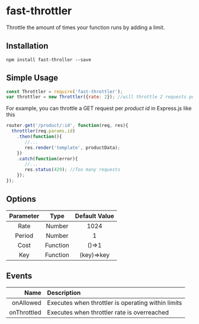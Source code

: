 # fast-throttler

Throttle the amount of times your function runs by adding a limit.

## Installation

` npm install fast-throller --save `

## Simple Usage
```javascript 
const Throttler = require('fast-throttler'); 
var throttler = new Throttler({rate: 2}); //will throttle 2 requests per second 
```

For example, you can throttle a GET request per _product id_ in Express.js like this 

```javascript 
router.get('/product/:id', function(req, res){
  throttler(req.params.id)
    .then(function(){
       //...
       res.render('template', productData);
    })
    .catch(function(error){
       //...
       res.status(429); //Too many requests
    });
});
```

## Options

|Parameter|Type|Default Value|
|:---------:|:----:|:-------------:|
|Rate|Number|1024|
|Period|Number|1|
|Cost|Function|()=>1|
|Key|Function|(key)=>key|

## Events

|Name|Description|
|---------:|:----|
|onAllowed|Executes when throttler is operating within limits|
|onThrottled|Executes when throttler rate is overreached |





